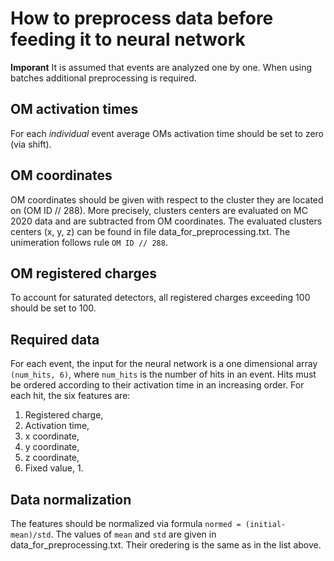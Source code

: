 # How to preprocess data before feeding it to neural network

**Imporant** It is assumed that events are analyzed one by one. When using batches additional preprocessing is required.

## OM activation times
For each *individual* event average OMs activation time should be set to zero (via shift).

## OM coordinates
OM coordinates should be given with respect to the cluster they are located on (OM ID // 288).
More precisely, clusters centers are evaluated on MC 2020 data and are subtracted from OM coordinates.
The evaluated clusters centers (x, y, z) can be found in file data_for_preprocessing.txt. The unimeration follows rule `OM ID // 288`.

## OM registered charges
To account for saturated detectors, all registered charges exceeding 100 should be set to 100. 

## Required data
For each event, the input for the neural network is a one dimensional array `(num_hits, 6)`, where `num_hits` is the number of hits in an event.
Hits must be ordered according to their activation time in an increasing order.
For each hit, the six features are:
1. Registered charge,
2. Activation time,
3. x coordinate,
4. y coordinate,
5. z coordinate,
6. Fixed value, 1.  

## Data normalization
The features should be normalized via formula `normed = (initial-mean)/std`. 
The values of `mean` and `std` are given in data_for_preprocessing.txt. Their oredering is the same as in the list above.